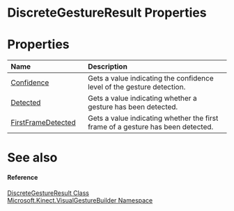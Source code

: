 DiscreteGestureResult Properties  
================================  

<span id="publicpropertiesSection"></span>

Properties  
==========  

<table>
<colgroup>
<col width="30%" />
<col width="60%" />
</colgroup>
<thead>
<tr class="header">
<th align="left">Name</th>
<th align="left">Description</th>
</tr>
</thead>
<tbody>
<tr class="odd">
<td align="left"><a href="Properties/Confidence_Property.md">Confidence</a></td>
<td align="left">Gets a value indicating the confidence level of the gesture detection.</td>
</tr>
<tr class="even">
<td align="left"><a href="Properties/Detected_Property.md">Detected</a></td>
<td align="left">Gets a value indicating whether a gesture has been detected.</td>
</tr>
<tr class="odd">
<td align="left"><a href="Properties/FirstFrameDetected.md">FirstFrameDetected</a></td>
<td align="left">Gets a value indicating whether the first frame of a gesture has been detected.</td>
</tr>
</tbody>
</table>

<span id="ID4EI"></span>

See also  
========  

<span id="ID4EK"></span>
#### Reference  

[DiscreteGestureResult Class](../DiscreteGestureResult.md)  
 [Microsoft.Kinect.VisualGestureBuilder Namespace](../../Kinect.VisualGestureBuil.md)  



<!--Please do not edit the data in the comment block below.-->
<!--
TOCTitle : DiscreteGestureResult Properties
RLTitle : DiscreteGestureResult Properties
KeywordK : DiscreteGestureResult class, properties
KeywordA : Properties.T:Microsoft.Kinect.VisualGestureBuilder.DiscreteGestureResult
AssetID : Properties.T:Microsoft.Kinect.VisualGestureBuilder.DiscreteGestureResult
Locale : en-us
CommunityContent : 1
TargetOS : Windows
TopicType : kbSyntax
DocSet : K4Wv2
ProjType : K4Wv2Proj
Technology : Kinect for Windows
Product : Kinect for Windows SDK v2
productversion : 20
-->
